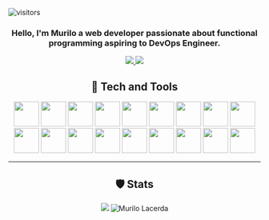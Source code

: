  ![visitors](https://visitor-badge.laobi.icu/badge?page_id=mrl00.mrl00)

<div align="center"> 
    <h3>Hello, I'm Murilo a web developer passionate about functional programming aspiring to DevOps Engineer.</h3>
    <a href="mailto:muriiloown@gmail.com">
        <img src="https://img.shields.io/badge/Gmail-333333?style=for-the-badge&logo=gmail&logoColor=red" />
    </a>
    <a href="https://www.linkedin.com/in/murilo-mlacerda/" target="_blank">
        <img src="https://img.shields.io/badge/LinkedIn-0077B5?style=for-the-badge&logo=linkedin&logoColor=white" target="_blank" />
    </a>
</div>


<div align="center">
    <h2>🚀 Tech and Tools</h2>
    <img height="50" src="https://cdn.jsdelivr.net/gh/devicons/devicon/icons/spring/spring-original-wordmark.svg" />
    <img height="50" src="https://cdn.jsdelivr.net/gh/devicons/devicon/icons/java/java-original.svg" />
    <img height="50" src="https://cdn.jsdelivr.net/gh/devicons/devicon@latest/icons/rust/rust-original.svg" />
    <img height="50" src="https://cdn.jsdelivr.net/gh/devicons/devicon@latest/icons/go/go-original-wordmark.svg" />
    <img height="50" src="https://cdn.jsdelivr.net/gh/devicons/devicon@latest/icons/githubactions/githubactions-original.svg" />
    <img height="50" src="https://cdn.jsdelivr.net/gh/devicons/devicon@latest/icons/intellij/intellij-original.svg" />
    <img height="50" src="https://cdn.jsdelivr.net/gh/devicons/devicon/icons/c/c-original.svg"/>
    <img height="50" src="https://cdn.jsdelivr.net/gh/devicons/devicon/icons/scala/scala-original.svg"/>
    <img height="50" src="https://cdn.jsdelivr.net/gh/devicons/devicon/icons/haskell/haskell-original.svg" />
    <img height="50" src="https://cdn.jsdelivr.net/gh/devicons/devicon/icons/apachekafka/apachekafka-original-wordmark.svg" />
    <img height="50" src="https://cdn.jsdelivr.net/gh/devicons/devicon/icons/graphql/graphql-plain-wordmark.svg"/>
    <img height="50" src="https://cdn.jsdelivr.net/gh/devicons/devicon/icons/linux/linux-original.svg"/>
    <img height="50" src="https://cdn.jsdelivr.net/gh/devicons/devicon/icons/docker/docker-original-wordmark.svg"/>
    <img height="50" src="https://cdn.jsdelivr.net/gh/devicons/devicon/icons/postgresql/postgresql-original-wordmark.svg" />
    <img height="50" src="https://actix.rs/img/logo-nav.png" />
    <img height="50" src="https://cdn.jsdelivr.net/gh/devicons/devicon/icons/git/git-original-wordmark.svg" />
    <img height="50" src="https://cdn.jsdelivr.net/gh/devicons/devicon/icons/github/github-original-wordmark.svg" />
    <img height="50" src="https://cdn.jsdelivr.net/gh/devicons/devicon/icons/digitalocean/digitalocean-original-wordmark.svg" />
</div>
<hr/>
<div align="center">
    <h2>🛡 Stats</h2>
    <img src="https://github-readme-stats.vercel.app/api/top-langs/?username=mrl00&theme=onedark">
    <img src="https://github-readme-stats.vercel.app/api?username=mrl00&show_icons=true&theme=onedark&rank_icon=github" alt="Murilo Lacerda" />
</div>
